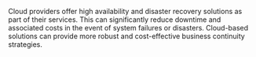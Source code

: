 Cloud providers offer high availability and disaster recovery solutions as part of their services. This can significantly reduce downtime and associated costs in the event of system failures or disasters. Cloud-based solutions can provide more robust and cost-effective business continuity strategies.